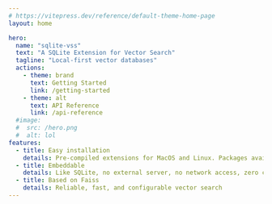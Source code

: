 ```yaml
---
# https://vitepress.dev/reference/default-theme-home-page
layout: home

hero:
  name: "sqlite-vss"
  text: "A SQLite Extension for Vector Search"
  tagline: "Local-first vector databases"
  actions:
    - theme: brand
      text: Getting Started
      link: /getting-started
    - theme: alt
      text: API Reference
      link: /api-reference
  #image:
  #  src: /hero.png
  #  alt: lol
features:
  - title: Easy installation
    details: Pre-compiled extensions for MacOS and Linux. Packages available for Python, Node.js, Ruby, Deno, Go, and Rust
  - title: Embeddable
    details: Like SQLite, no external server, no network access, zero configuration
  - title: Based on Faiss
    details: Reliable, fast, and configurable vector search
---
```


